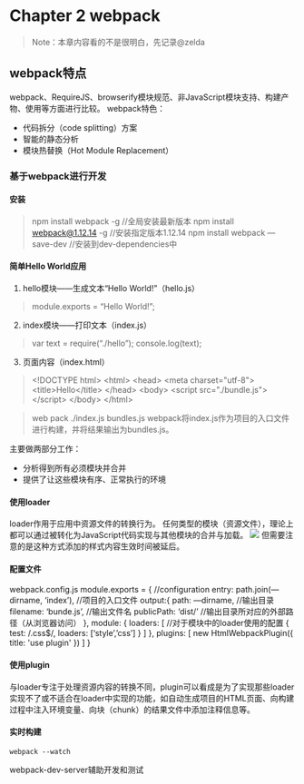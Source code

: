 # Chapter 2 webpack
> Note：本章内容看的不是很明白，先记录@zelda

## webpack特点
webpack、RequireJS、browserify模块规范、非JavaScript模块支持、构建产物、使用等方面进行比较。
webpack特色：
- 代码拆分（code splitting）方案
- 智能的静态分析
- 模块热替换（Hot Module Replacement）

### 基于webpack进行开发
#### 安装
> npm install webpack -g //全局安装最新版本
> npm install webpack@1.12.14 -g //安装指定版本1.12.14
> npm install webpack —save-dev //安装到dev-dependencies中

#### 简单Hello World应用
1. hello模块——生成文本“Hello World!”（hello.js）
> module.exports = “Hello World!”;

2. index模块——打印文本（index.js）
> var text = require(“./hello”);
> console.log(text);

3. 页面内容（index.html）
> \<!DOCTYPE html\>
> \<html\>
> \<head\>
> \<meta charset="utf-8"\>
> \<title\>Hello\</title\>
> \</head\>
> \<body\>
> \<script src="./bundle.js"\>\</script\>
> \</body\>
> \</html\>

> web pack ./index.js bundles.js
webpack将index.js作为项目的入口文件进行构建，并将结果输出为bundles.js。

主要做两部分工作：
- 分析得到所有必须模块并合并
- 提供了让这些模块有序、正常执行的环境

#### 使用loader
loader作用于应用中资源文件的转换行为。
任何类型的模块（资源文件），理论上都可以通过被转化为JavaScript代码实现与其他模块的合并与加载。
![][image-1]
但需要注意的是这种方式添加的样式内容生效时间被延后。
#### 配置文件
webpack.config.js
	module.exports = {
	//configuration
	entry: path.join(—dirname, ‘index’), //项目的入口文件
	output:{
	path: —dirname, //输出目录
	filename: ‘bunde.js’, //输出文件名
	publicPath: ‘dist/’ //输出目录所对应的外部路径（从浏览器访问）
	},
	module: {
	loaders: [ //对于模块中的loader使用的配置
	{
	test: /\.css$/,
	loaders: [‘style’,’css’]
	}
	]
	},
	plugins: [
	    new HtmlWebpackPlugin({
	        title: 'use plugin'
	    })
	]
	}

#### 使用plugin
与loader专注于处理资源内容的转换不同，plugin可以看成是为了实现那些loader实现不了或不适合在loader中实现的功能，如自动生成项目的HTML页面、向构建过程中注入环境变量、向块（chunk）的结果文件中添加注释信息等。
#### 实时构建
	webpack --watch
webpack-dev-server辅助开发和测试




[image-1]:	http://webpack.github.io/assets/what-is-webpack.png